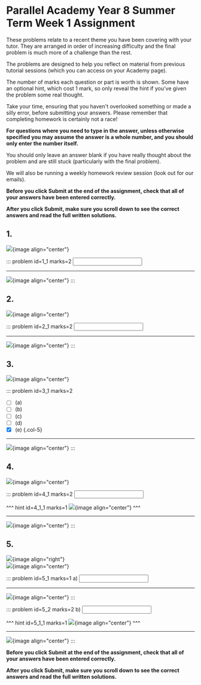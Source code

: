# Parallel Academy Year 8 Summer Term Week 1 Assignment

These problems relate to a recent theme you have been covering with your tutor. They are arranged in order of increasing difficulty and the final problem is much more of a challenge than the rest.  

The problems are designed to help you reflect on material from previous tutorial sessions (which you can access on your Academy page).  

The number of marks each question or part is worth is shown. Some have an optional hint, which cost 1 mark, so only reveal the hint if you’ve given the problem some real thought.   

Take your time, ensuring that you haven't overlooked something or made a silly error, before submitting your answers. Please remember that completing homework is certainly not a race!  

**For questions where you need to type in the answer, unless otherwise specified you may assume the answer is a whole number, and you should only enter the number itself.**  

You should only leave an answer blank if you have really thought about the problem and are still stuck (particularly with the final problem).  

We will also be running a weekly homework review session (look out for our emails).  

**Before you click Submit at the end of the assignment, check that all of your answers have been entered correctly.** 
  
**After you click Submit, make sure you scroll down to see the correct answers and read the full written solutions.**  

## 1.	
![](/resources/academy-8sum-week-2/q1.png){image align="center"}  

::: problem id=1_1 marks=2
<input type="number" solution="30951"/>  

---

![](/resources/academy-8sum-week-2/s1.png){image align="center"}
:::  


## 2.
![](/resources/academy-8sum-week-2/q2.png){image align="center"}  

::: problem id=2_1 marks=2
<input type="number" solution="37512"/>  

---

![](/resources/academy-8sum-week-2/s2.png){image align="center"}
:::  


## 3.
![](/resources/academy-8sum-week-2/q3.png){image align="center"}  

::: problem id=3_1 marks=2  

* [ ] (a)
* [ ] (b)
* [ ] (c)
* [ ] (d)
* [x] (e)
{.col-5}

---

![](/resources/academy-8sum-week-2/s3.png){image align="center"}
:::  


## 4.
![](/resources/academy-8sum-week-2/q4.png){image align="center"}  

::: problem id=4_1 marks=2
<input type="number" solution="793750"/>  

^^^ hint id=4_1_1 marks=1
![](/resources/academy-8sum-week-2/h4.png){image align="center"} 
^^^  

---

![](/resources/academy-8sum-week-2/s4.png){image align="center"}
:::  


## 5.
![](/resources/academy-4-week-2/4-skull.png){image align="right"}  
![](/resources/academy-8sum-week-2/q5.png){image align="center"}  

::: problem id=5_1 marks=1
a) <input type="number" solution="600"/>  

---

![](/resources/academy-8sum-week-2/s5a.png){image align="center"}
:::  

::: problem id=5_2 marks=2
b) <input type="number" solution="1320"/>  

^^^ hint id=5_1_1 marks=1
![](/resources/academy-8sum-week-2/h5b.png){image align="center"} 
^^^  

---

![](/resources/academy-8sum-week-2/s5b.png){image align="center"}
::: 

**Before you click Submit at the end of the assignment, check that all of your answers have been entered correctly.** 
  
**After you click Submit, make sure you scroll down to see the correct answers and read the full written solutions.**  